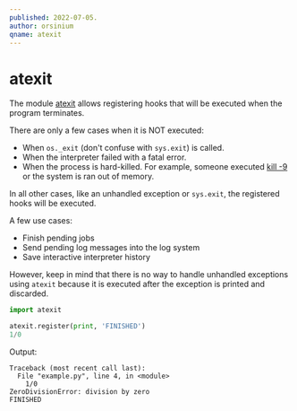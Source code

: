```yaml
---
published: 2022-07-05.
author: orsinium
qname: atexit
---
```


# atexit

The module [atexit](https://docs.python.org/3/library/atexit.html) allows registering hooks that will be executed when the program terminates.

There are only a few cases when it is NOT executed:

+ When `os._exit` (don't confuse with `sys.exit`) is called.
+ When the interpreter failed with a fatal error.
+ When the process is hard-killed. For example, someone executed [kill -9](https://askubuntu.com/a/184074) or the system is ran out of memory.

In all other cases, like an unhandled exception or `sys.exit`, the registered hooks will be executed.

A few use cases:

+ Finish pending jobs
+ Send pending log messages into the log system
+ Save interactive interpreter history

However, keep in mind that there is no way to handle unhandled exceptions using `atexit` because it is executed after the exception is printed and discarded.

```python
import atexit

atexit.register(print, 'FINISHED')
1/0
```

Output:

```plain
Traceback (most recent call last):
  File "example.py", line 4, in <module>
    1/0
ZeroDivisionError: division by zero
FINISHED
```
